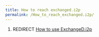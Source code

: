 ```yaml
---
title: How to reach exchanged.i2p
permalink: /How_to_reach_exchanged.i2p/
---
```


1.  REDIRECT [How to use ExchangeD.i2p](/How_to_use_ExchangeD.i2p "wikilink")
